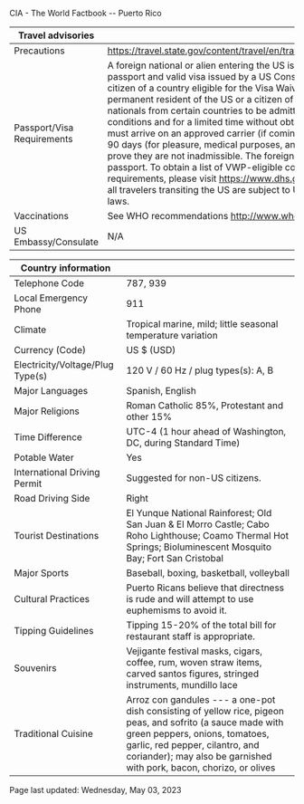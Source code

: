 CIA - The World Factbook -- Puerto Rico

| Travel advisories | |
| --- | --- |
| Precautions | <https://travel.state.gov/content/travel/en/traveladvisories/traveladvisories.html> |
| Passport/Visa Requirements | A foreign national or alien entering the US is generally required to present a passport and valid visa issued by a US Consular Official, unless they are a citizen of a country eligible for the Visa Waiver Program (VWP), or are a lawful permanent resident of the US or a citizen of Canada. The VWP allows foreign nationals from certain countries to be admitted to the US under limited conditions and for a limited time without obtaining a visa. The foreign national must arrive on an approved carrier (if coming by air or sea), stay no more than 90 days (for pleasure, medical purposes, and/or business), and be able to prove they are not inadmissible. The foreign national is still required to have a passport. To obtain a list of VWP-eligible countries and VWP passport requirements, please visit https://www.dhs.gov/visa-waiver-program. Note: all travelers transiting the US are subject to US customs and/or immigration laws. |
| Vaccinations | See WHO recommendations  <http://www.who.int/> |
| US Embassy/Consulate | N/A |

| Country information |  |
| --- | --- |
| Telephone Code | 787, 939 |
| Local Emergency Phone | 911 |
| Climate | Tropical marine, mild; little seasonal temperature variation |
| Currency (Code) | US $ (USD) |
| Electricity/Voltage/Plug Type(s) | 120 V / 60 Hz / plug types(s): A, B |
| Major Languages | Spanish, English |
| Major Religions | Roman Catholic 85%, Protestant and other 15% |
| Time Difference | UTC-4 (1 hour ahead of Washington, DC, during Standard Time) |
| Potable Water | Yes |
| International Driving Permit | Suggested for non-US citizens. |
| Road Driving Side | Right |
| Tourist Destinations | El Yunque National Rainforest; Old San Juan & El Morro Castle; Cabo Roho Lighthouse; Coamo Thermal Hot Springs; Bioluminescent Mosquito Bay; Fort San Cristobal |
| Major Sports | Baseball, boxing, basketball, volleyball |
| Cultural Practices | Puerto Ricans believe that directness is rude and will attempt to use euphemisms to avoid it. |
| Tipping Guidelines | Tipping 15-20% of the total bill for restaurant staff is appropriate. |
| Souvenirs | Vejigante festival masks, cigars, coffee, rum, woven straw items, carved santos figures, stringed instruments, mundillo lace |
| Traditional Cuisine | Arroz con gandules --- a one-pot dish consisting of yellow rice, pigeon peas, and sofrito (a sauce made with green peppers, onions, tomatoes, garlic, red pepper, cilantro, and coriander); may also be garnished with pork, bacon, chorizo, or olives |

Page last updated: Wednesday, May 03, 2023
